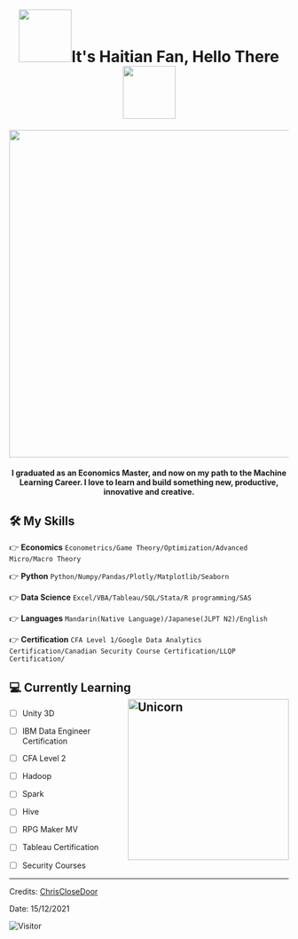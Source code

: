
<h1 align = "center"><img src="https://media.giphy.com/media/hvmuPHAM3WIaFU8BaP/giphy.gif" width="95">It's Haitian Fan, Hello There<img src="https://media.giphy.com/media/hvmuPHAM3WIaFU8BaP/giphy.gif" width="95"></h1>


<h4 align = "center"><img src = "https://i.pinimg.com/originals/a5/f7/7b/a5f77bf9f301986fd2a16b14637c9ca1.gif" width="590"></h4>


<h4 align="center">I graduated as an Economics Master, and now on my path to the Machine Learning Career.  I love to learn and build something new,  productive, innovative and creative. </h4>



## 🛠️ My Skills
👉 **Economics**
`Econometrics/Game Theory/Optimization/Advanced Micro/Macro Theory`

👉 **Python**
`Python/Numpy/Pandas/Plotly/Matplotlib/Seaborn`

👉 **Data Science**
`Excel/VBA/Tableau/SQL/Stata/R programming/SAS`

👉 **Languages**
`Mandarin(Native Language)/Japanese(JLPT N2)/English`

👉 **Certification**
`CFA Level 1/Google Data Analytics Certification/Canadian Security Course Certification/LLQP Certification/`

## 💻 Currently Learning<img align="right" width=290px alt="Unicorn" src="https://camo.githubusercontent.com/25f4341435db58189f8ec1d5933b531497ccbcbf4ba1ced12f677b308c7eea66/68747470733a2f2f632e74656e6f722e636f6d2f474e37334d4b4261775a5941414141692f627573792d637574652e676966"/>



 - [ ] Unity 3D
 - [ ] IBM Data Engineer Certification
 - [ ] CFA Level 2
 - [ ] Hadoop
 - [ ] Spark
 - [ ] Hive
 - [ ] RPG Maker MV
 - [ ] Tableau Certification
 - [ ] Security Courses
  
   
    
 ---
 Credits: <a href="https://github.com/chrisclosedoor">ChrisCloseDoor</a>

Date: 15/12/2021

![Visitor](https://visitor-badge.laobi.icu/badge?page_id=chrisclosedoor.repoName)
 


<!--
**chrisclosedoor/chrisclosedoor** is a ✨ _special_ ✨ repository because its `README.md` (this file) appears on your GitHub profile.

Here are some ideas to get you started:

- 🔭 I’m currently working on ...
- 🌱 I’m currently learning ...
- 👯 I’m looking to collaborate on ...
- 🤔 I’m looking for help with ...
- 💬 Ask me about ...
- 📫 How to reach me: ...
- 😄 Pronouns: ...
- ⚡ Fun fact: ...
-->
